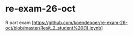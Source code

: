 # re-exam-26-oct
R part exam [https://github.com/koendeboer/re-exam-26-oct/blob/master/Resit_2_student%20(1).ipynb]
